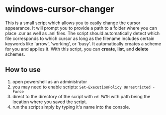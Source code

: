 # windows-cursor-changer
This is a small script which allows you to easily change the cursor appearance. It will prompt you to provide a path to a folder where you can place .cur as well as .ani files. The script should automatically detect which file corresponds to which cursor as long as the filename includes certain keywords like 'arrow', 'working', or 'busy'. It automatically creates a scheme for you and applies it. With this script, you can **create**, **list**, and **delete** schemes.

## How to use
1. open powershell as an administrator
2. you may need to enable scripts: `Set-ExecutionPolicy Unrestricted -Force`
3. direct to the directory of the script with `cd PATH` with path being the location where you saved the script.
4. run the script simply by typing it's name into the console.
